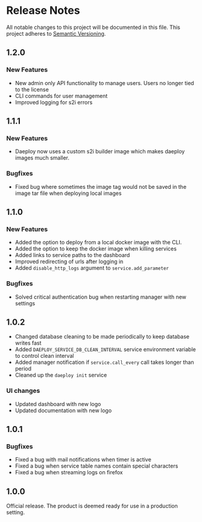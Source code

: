 # Release Notes

All notable changes to this project will be documented in this file. This project adheres to [Semantic Versioning](https://semver.org/).

## 1.2.0

### New Features

- New admin only API functionality to manage users. Users no longer tied to the license
- CLI commands for user management
- Improved logging for s2i errors

## 1.1.1

### New Features

- Daeploy now uses a custom s2i builder image which makes daeploy images much smaller.

### Bugfixes

- Fixed bug where sometimes the image tag would not be saved in the image tar file when deploying local images

## 1.1.0

### New Features

- Added the option to deploy from a local docker image with the CLI.
- Added the option to keep the docker image when killing services
- Added links to service paths to the dashboard
- Improved redirecting of urls after logging in
- Added `disable_http_logs` argument to `service.add_parameter`

### Bugfixes

- Solved critical authentication bug when restarting manager with new settings

## 1.0.2

- Changed database cleaning to be made periodically to keep database writes fast
- Added `DAEPLOY_SERVICE_DB_CLEAN_INTERVAL` service environment variable to control clean interval
- Added manager notification if `service.call_every` call takes longer than period
- Cleaned up the `daeploy init` service

### UI changes

- Updated dashboard with new logo
- Updated documentation with new logo

## 1.0.1

### Bugfixes

- Fixed a bug with mail notifications when timer is active
- Fixed a bug when service table names contain special characters
- Fixed a bug when streaming logs on firefox

## 1.0.0

Official release. The product is deemed ready for use in a production setting.
